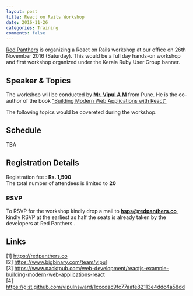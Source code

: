 ```yaml
---
layout: post
title: React on Rails Workshop
date: 2016-11-26
categories: Training
comments: false
---
```


[Red Panthers](https://redpanthers.co) is organizing a React on Rails workshop at our office on 26th November 2016 (Saturday). This would be a full day hands-on workshop and first workshop organized under the Kerala Ruby User Group banner.

Speaker & Topics
---------------------------

The workshop will be conducted by [**Mr. Vipul A M**](https://www.bigbinary.com/team/vipul) from Pune. He is the co-author of the book ["Building Modern Web Applications with React"](https://www.packtpub.com/web-development/reactjs-example-building-modern-web-applications-react)

The following topics would be covereted during the workshop.

<script src="https://gist.github.com/vipulnsward/1cccdac9fc77aafe82113e4ddc4a58dd.js"></script>

Schedule
---------------

TBA

## Registration Details

Registration fee : **Rs. 1,500** <br>
The total number of attendees is limited to **20**

### RSVP

To RSVP for the workshop kindly drop a mail to **hsps@redpanthers.co**, kindly RSVP at the earliest as half the seats is already taken by the developers at Red Panthers .

Links
-------

[1] https://redpanthers.co <br>
[2] https://www.bigbinary.com/team/vipul <br>
[3] https://www.packtpub.com/web-development/reactjs-example-building-modern-web-applications-react <br>
[4] https://gist.github.com/vipulnsward/1cccdac9fc77aafe82113e4ddc4a58dd <br>